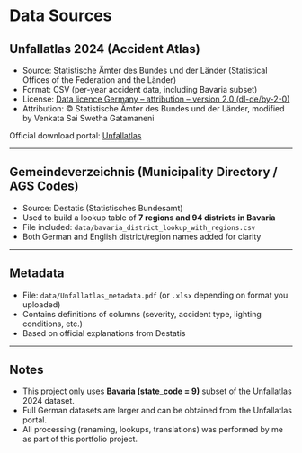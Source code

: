 # Data Sources

## Unfallatlas 2024 (Accident Atlas)
- Source: Statistische Ämter des Bundes und der Länder (Statistical Offices of the Federation and the Länder)  
- Format: CSV (per-year accident data, including Bavaria subset)  
- License: [Data licence Germany – attribution – version 2.0 (dl-de/by-2-0)](https://www.govdata.de/dl-de/by-2-0)  
- Attribution: © Statistische Ämter des Bundes und der Länder, modified by Venkata Sai Swetha Gatamaneni  

Official download portal: [Unfallatlas](https://unfallatlas.statistikportal.de/)  

---

## Gemeindeverzeichnis (Municipality Directory / AGS Codes)
- Source: Destatis (Statistisches Bundesamt)  
- Used to build a lookup table of **7 regions and 94 districts in Bavaria**  
- File included: `data/bavaria_district_lookup_with_regions.csv`  
- Both German and English district/region names added for clarity  

---

## Metadata
- File: `data/Unfallatlas_metadata.pdf` (or `.xlsx` depending on format you uploaded)  
- Contains definitions of columns (severity, accident type, lighting conditions, etc.)  
- Based on official explanations from Destatis  

---

## Notes
- This project only uses **Bavaria (state_code = 9)** subset of the Unfallatlas 2024 dataset.  
- Full German datasets are larger and can be obtained from the Unfallatlas portal.  
- All processing (renaming, lookups, translations) was performed by me as part of this portfolio project.
